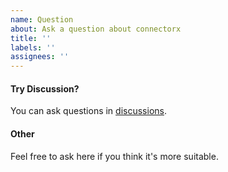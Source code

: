 ```yaml
---
name: Question
about: Ask a question about connectorx
title: ''
labels: ''
assignees: ''
---
```


#### Try Discussion?

You can ask questions in [discussions](https://github.com/sfu-db/connector-x/discussions/categories/q-a).

#### Other

Feel free to ask here if you think it's more suitable.
